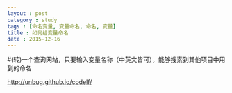 ```yaml
---
layout : post
category : study
tags : [命名变量, 变量命名, 命名, 变量]
title : 如何给变量命名
date : 2015-12-16
---
```


#(转)一个查询网站，只要输入变量名称（中英文皆可），能够搜索到其他项目中用到的命名

http://unbug.github.io/codelf/
